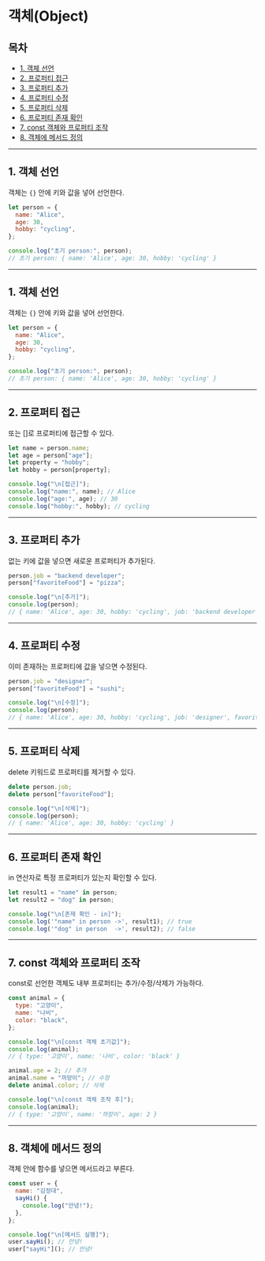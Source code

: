 # 객체(Object)

## 목차

- [1. 객체 선언](#1-객체-선언)
- [2. 프로퍼티 접근](#2-프로퍼티-접근)
- [3. 프로퍼티 추가](#3-프로퍼티-추가)
- [4. 프로퍼티 수정](#4-프로퍼티-수정)
- [5. 프로퍼티 삭제](#5-프로퍼티-삭제)
- [6. 프로퍼티 존재 확인](#6-프로퍼티-존재-확인)
- [7. const 객체와 프로퍼티 조작](#7-const-객체와-프로퍼티-조작)
- [8. 객체에 메서드 정의](#8-객체에-메서드-정의)

---

## 1. 객체 선언

객체는 `{}` 안에 키와 값을 넣어 선언한다.

```js
let person = {
  name: "Alice",
  age: 30,
  hobby: "cycling",
};

console.log("초기 person:", person);
// 초기 person: { name: 'Alice', age: 30, hobby: 'cycling' }
```

---

## 1. 객체 선언

객체는 `{}` 안에 키와 값을 넣어 선언한다.

```js
let person = {
  name: "Alice",
  age: 30,
  hobby: "cycling",
};

console.log("초기 person:", person);
// 초기 person: { name: 'Alice', age: 30, hobby: 'cycling' }
```

---

## 2. 프로퍼티 접근

또는 []로 프로퍼티에 접근할 수 있다.

```js
let name = person.name;
let age = person["age"];
let property = "hobby";
let hobby = person[property];

console.log("\n[접근]");
console.log("name:", name); // Alice
console.log("age:", age); // 30
console.log("hobby:", hobby); // cycling
```

---

## 3. 프로퍼티 추가

없는 키에 값을 넣으면 새로운 프로퍼티가 추가된다.

```js
person.job = "backend developer";
person["favoriteFood"] = "pizza";

console.log("\n[추가]");
console.log(person);
// { name: 'Alice', age: 30, hobby: 'cycling', job: 'backend developer', favoriteFood: 'pizza' }
```

---

## 4. 프로퍼티 수정

이미 존재하는 프로퍼티에 값을 넣으면 수정된다.

```js
person.job = "designer";
person["favoriteFood"] = "sushi";

console.log("\n[수정]");
console.log(person);
// { name: 'Alice', age: 30, hobby: 'cycling', job: 'designer', favoriteFood: 'sushi' }
```

---

## 5. 프로퍼티 삭제

delete 키워드로 프로퍼티를 제거할 수 있다.

```js
delete person.job;
delete person["favoriteFood"];

console.log("\n[삭제]");
console.log(person);
// { name: 'Alice', age: 30, hobby: 'cycling' }
```

---

## 6. 프로퍼티 존재 확인

in 연산자로 특정 프로퍼티가 있는지 확인할 수 있다.

```js
let result1 = "name" in person;
let result2 = "dog" in person;

console.log("\n[존재 확인 - in]");
console.log('"name" in person ->', result1); // true
console.log('"dog" in person  ->', result2); // false
```

---

## 7. const 객체와 프로퍼티 조작

const로 선언한 객체도 내부 프로퍼티는 추가/수정/삭제가 가능하다.

```js
const animal = {
  type: "고양이",
  name: "나비",
  color: "black",
};

console.log("\n[const 객체 초기값]");
console.log(animal);
// { type: '고양이', name: '나비', color: 'black' }

animal.age = 2; // 추가
animal.name = "까망이"; // 수정
delete animal.color; // 삭제

console.log("\n[const 객체 조작 후]");
console.log(animal);
// { type: '고양이', name: '까망이', age: 2 }
```

---

## 8. 객체에 메서드 정의

객체 안에 함수를 넣으면 메서드라고 부른다.

```js
const user = {
  name: "김정대",
  sayHi() {
    console.log("안녕!");
  },
};

console.log("\n[메서드 실행]");
user.sayHi(); // 안녕!
user["sayHi"](); // 안녕!
```
